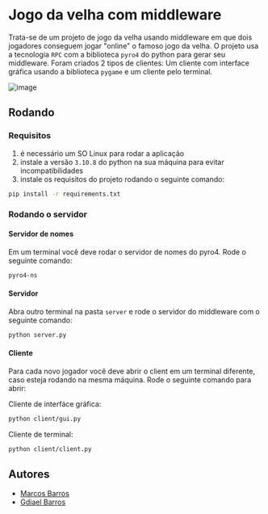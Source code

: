 # Jogo da velha com middleware
Trata-se de um projeto de jogo da velha usando middleware em que dois jogadores conseguem jogar "online" o famoso jogo da velha.
O projeto usa a tecnologia `RPC` com a biblioteca `pyro4` do python para gerar seu middleware. Foram criados 2 tipos de clientes: Um cliente com interface gráfica usando a biblioteca `pygame` e um cliente pelo terminal.

![image](https://user-images.githubusercontent.com/50207805/233893489-0825745e-1de6-49f6-9870-7d636d7fa563.png)



## Rodando
### Requisitos
1. é necessário um SO Linux para rodar a aplicação
2. instale a versão `3.10.8` do python na sua máquina para evitar incompatibilidades
3. instale os requisitos do projeto rodando o seguinte comando:
```bash
pip install -r requirements.txt
```

### Rodando o servidor
#### Servidor de nomes
Em um terminal você deve rodar o servidor de nomes do pyro4. Rode o seguinte comando:
```bash
pyro4-ns
```

#### Servidor
Abra outro terminal na pasta `server` e rode o servidor do middleware com o seguinte comando:

```bash
python server.py 
```

#### Cliente
Para cada novo jogador você deve abrir o client em um terminal diferente, caso esteja rodando na mesma máquina. Rode o seguinte comando para abrir:

Cliente de interfáce gráfica:
```bash
python client/gui.py
```

Cliente de terminal:
```bash
python client/client.py 
```

## Autores
- [Marcos Barros](https://github.com/MarcosBB)
- [Gdiael Barros](https://github.com/gdiael)
